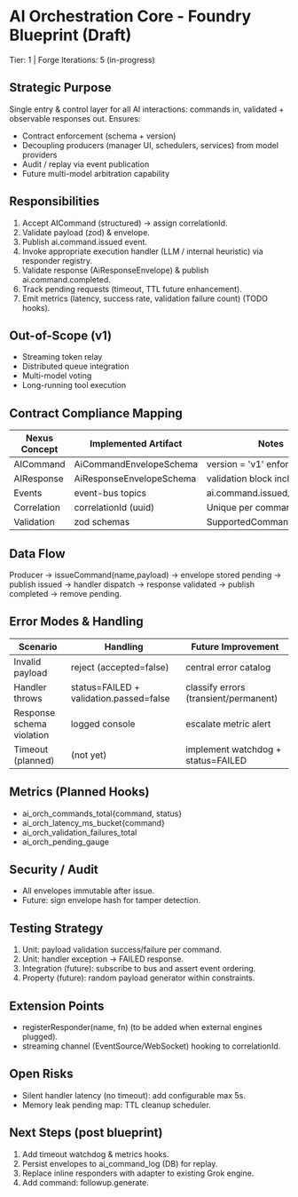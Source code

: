 # AI Orchestration Core - Foundry Blueprint (Draft)

Tier: 1  | Forge Iterations: 5 (in-progress)

## Strategic Purpose
Single entry & control layer for all AI interactions: commands in, validated + observable responses out. Ensures:
- Contract enforcement (schema + version)
- Decoupling producers (manager UI, schedulers, services) from model providers
- Audit / replay via event publication
- Future multi-model arbitration capability

## Responsibilities
1. Accept AICommand (structured) → assign correlationId.
2. Validate payload (zod) & envelope.
3. Publish ai.command.issued event.
4. Invoke appropriate execution handler (LLM / internal heuristic) via responder registry.
5. Validate response (AiResponseEnvelope) & publish ai.command.completed.
6. Track pending requests (timeout, TTL future enhancement).
7. Emit metrics (latency, success rate, validation failure count) (TODO hooks).

## Out-of-Scope (v1)
- Streaming token relay
- Distributed queue integration
- Multi-model voting
- Long-running tool execution

## Contract Compliance Mapping
| Nexus Concept | Implemented Artifact | Notes |
|---------------|----------------------|-------|
| AICommand | AiCommandEnvelopeSchema | version = 'v1' enforced |
| AIResponse | AiResponseEnvelopeSchema | validation block included |
| Events | event-bus topics | ai.command.issued/completed |
| Correlation | correlationId (uuid) | Unique per command |
| Validation | zod schemas | SupportedCommands registry |

## Data Flow
Producer → issueCommand(name,payload) → envelope stored pending → publish issued → handler dispatch → response validated → publish completed → remove pending.

## Error Modes & Handling
| Scenario | Handling | Future Improvement |
|----------|----------|--------------------|
| Invalid payload | reject (accepted=false) | central error catalog |
| Handler throws | status=FAILED + validation.passed=false | classify errors (transient/permanent) |
| Response schema violation | logged console | escalate metric alert |
| Timeout (planned) | (not yet) | implement watchdog + status=FAILED |

## Metrics (Planned Hooks)
- ai_orch_commands_total{command, status}
- ai_orch_latency_ms_bucket{command}
- ai_orch_validation_failures_total
- ai_orch_pending_gauge

## Security / Audit
- All envelopes immutable after issue.
- Future: sign envelope hash for tamper detection.

## Testing Strategy
1. Unit: payload validation success/failure per command.
2. Unit: handler exception → FAILED response.
3. Integration (future): subscribe to bus and assert event ordering.
4. Property (future): random payload generator within constraints.

## Extension Points
- registerResponder(name, fn) (to be added when external engines plugged).
- streaming channel (EventSource/WebSocket) hooking to correlationId.

## Open Risks
- Silent handler latency (no timeout): add configurable max 5s.
- Memory leak pending map: TTL cleanup scheduler.

## Next Steps (post blueprint)
1. Add timeout watchdog & metrics hooks.
2. Persist envelopes to ai_command_log (DB) for replay.
3. Replace inline responders with adapter to existing Grok engine.
4. Add command: followup.generate.
